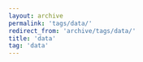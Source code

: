 ```yaml
---
layout: archive
permalink: 'tags/data/'
redirect_from: 'archive/tags/data/'
title: 'data'
tag: 'data'
---
```


